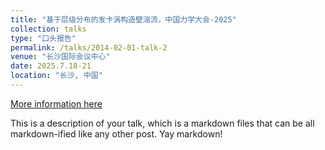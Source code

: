 ```yaml
---
title: "基于层级分布的发卡涡构造壁湍流，中国力学大会-2025"
collection: talks
type: "口头报告"
permalink: /talks/2014-02-01-talk-2
venue: "长沙国际会议中心"
date: 2025.7.18-21
location: "长沙, 中国"
---
```


[More information here](http://example2.com)

This is a description of your talk, which is a markdown files that can be all markdown-ified like any other post. Yay markdown!
